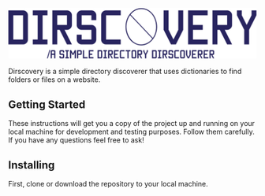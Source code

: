 ![Dirscovery](docs/dir-icon.png)

Dirscovery is a simple directory discoverer that uses dictionaries to find folders or files on a website.

## Getting Started

These instructions will get you a copy of the project up and running on your local machine for development and testing purposes. Follow them carefully. If you have any questions feel free to ask!

## Installing
First, clone or download the repository to your local machine.
